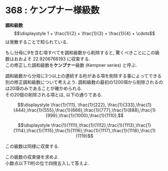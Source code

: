 # 368 : ケンプナー様級数

**調和級数**$$\displaystyle 1 + \frac{1}{2} + \frac{1}{3} + \frac{1}{4} + \cdots$$は発散することで知られている.

もし分母に9を含む項すべてを調和級数から削除すると, 驚くべきことにこの級数はおおよそ 22.9206766193 に収束する.  
この修正した調和級数を**ケンプナー**級数 \(Kempner series\) と呼ぶ.

調和級数から分母に3つ以上の連続する桁がある項を削除する事によってできる別の修正調和級数について考えよう. 調和級数の最初の1200項から削除されるのは20項のみであることが確かめられる.  
その20個の削除される項とは, 以下の通りである.

$$\displaystyle \frac{1}{111}, \frac{1}{222}, \frac{1}{333},\frac{1}{444},\frac{1}{555},\frac{1}{666},\frac{1}{777},\frac{1}{888},\frac{1}{999},\frac{1}{1000},\frac{1}{1110},$$  


$$\displaystyle \frac{1}{1111},\frac{1}{1112},\frac{1}{1113},\frac{1}{1114},\frac{1}{1115},\frac{1}{1116},\frac{1}{1117},\frac{1}{1118},\frac{1}{1119}$$

この級数は同様に収束する.

この級数の収束値を求めよ.  
小数点以下11桁の位で四捨五入して答えよ.

